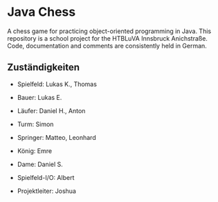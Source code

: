 # Java Chess

A chess game for practicing object-oriented programming in Java. This repository is a school project for the HTBLuVA Innsbruck Anichstraße. Code, documentation and comments are consistently held in German.

## Zuständigkeiten

* Spielfeld: Lukas K., Thomas

* Bauer: Lukas E.

* Läufer: Daniel H., Anton

* Turm: Simon

* Springer: Matteo, Leonhard

* König: Emre

* Dame: Daniel S.

* Spielfeld-I/O: Albert

* Projektleiter: Joshua